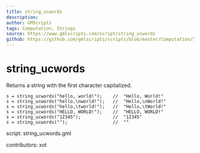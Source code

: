 ```yaml
---
title: string_ucwords
description: 
author: GMScripts
tags: Computation, Strings
source: https://www.gmlscripts.com/script/string_ucwords
github: https://github.com/gmlscripts/scripts/blob/master/Computation/Strings/string_ucwords.gml
---
```


string_ucwords
==============

Returns a string with the first character capitalized.

    s = string_ucwords("hello, world!");    //  "Hello, World!"
    s = string_ucwords("hello,\nworld!");   //  "Hello,\nWorld!"
    s = string_ucwords("hello,\tworld!");   //  "Hello,\tWorld!"
    s = string_ucwords("HELLO, WORLD!");    //  "HELLO, WORLD!"
    s = string_ucwords("12345");            //  "12345"
    s = string_ucwords("");                 //  ""

script: string_ucwords.gml

contributors: xot
